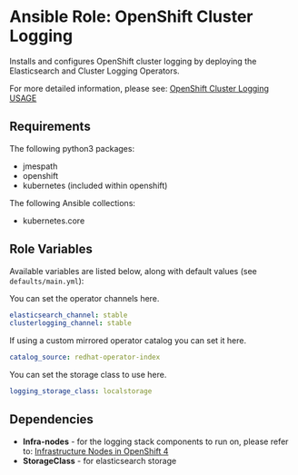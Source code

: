 Ansible Role: OpenShift Cluster Logging
=======================================

Installs and configures OpenShift cluster logging by deploying the Elasticsearch and Cluster Logging Operators.

For more detailed information, please see: [OpenShift Cluster Logging USAGE](./USAGE.md) 

## Requirements

The following python3 packages:
- jmespath
- openshift
- kubernetes (included within openshift)

The following Ansible collections:
- kubernetes.core

## Role Variables

Available variables are listed below, along with default values (see `defaults/main.yml`):

You can set the operator channels here.
```yaml
elasticsearch_channel: stable
clusterlogging_channel: stable
```

If using a custom mirrored operator catalog you can set it here.
```yaml
catalog_source: redhat-operator-index
```

You can set the storage class to use here.
```yaml
logging_storage_class: localstorage
```

## Dependencies

- **Infra-nodes** - for the logging stack components to run on, please refer to: [Infrastructure Nodes in OpenShift 4](https://access.redhat.com/solutions/5034771)
- **StorageClass** - for elasticsearch storage